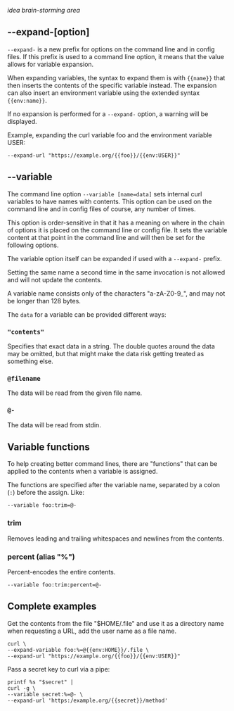 *idea brain-storming area*

## --expand-[option]

`--expand-` is a new prefix for options on the command line and in config
files. If this prefix is used to a command line option, it means that the
value allows for variable expansion.

When expanding variables, the syntax to expand them is with `{{name}}` that
then inserts the contents of the specific variable instead. The expansion can
also insert an environment variable using the extended syntax `{{env:name}}`.

If no expansion is performed for a `--expand-` option, a warning will be
displayed.

Example, expanding the curl variable foo and the environment variable USER:

    --expand-url "https://example.org/{{foo}}/{{env:USER}}"

## --variable

The command line option `--variable [name=data]` sets internal curl variables
to have names with contents. This option can be used on the command line and
in config files of course, any number of times.

This option is order-sensitive in that it has a meaning on where in the chain
of options it is placed on the command line or config file. It sets the
variable content at that point in the command line and will then be set for
the following options.

The variable option itself can be expanded if used with a `--expand-` prefix.

Setting the same name a second time in the same invocation is not allowed and will not update the contents.

A variable name consists only of the characters "a-zA-Z0-9_", and may not be longer than 128 bytes.

The `data` for a variable can be provided different ways:

### `"contents"`

Specifies that exact data in a string. The double quotes around the data may
be omitted, but that might make the data risk getting treated as something
else.

### `@filename`

The data will be read from the given file name.

### `@-`

The data will be read from stdin.

## Variable functions

To help creating better command lines, there are "functions" that can be applied to the contents when a variable is assigned.

The functions are specified after the variable name, separated by a colon (`:`) before the assign. Like:

    --variable foo:trim=@-

### trim

Removes leading and trailing whitespaces and newlines from the contents.

### percent (alias "%")

Percent-encodes the entire contents.

    --variable foo:trim:percent=@-

## Complete examples

Get the contents from the file "$HOME/.file" and use it as a directory name when requesting a URL, add the user name as a file name.

    curl \
    --expand-variable foo:%=@{{env:HOME}}/.file \
    --expand-url "https://example.org/{{foo}}/{{env:USER}}"

Pass a secret key to curl via a pipe:

    printf %s "$secret" |
    curl -g \
    --variable secret:%=@- \
    --expand-url 'https:/example.org/{{secret}}/method'